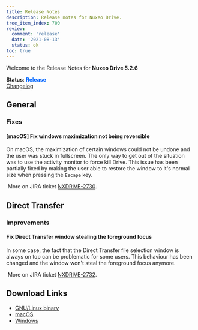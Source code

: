 ```yaml
---
title: Release Notes
description: Release notes for Nuxeo Drive.
tree_item_index: 700
review:
  comment: 'release'
  date: '2021-08-13'
  status: ok
toc: true
---
```


Welcome to the Release Notes for **Nuxeo Drive 5.2.6**

**Status**: <font color="#0066ff">**Release**</font> </br>
<i class="fa fa-long-arrow-right" aria-hidden="true"></i> [Changelog](https://github.com/nuxeo/nuxeo-drive/blob/master/docs/changes/5.2.6.md)

## General

### Fixes

#### [macOS] Fix windows maximization not being reversible

On macOS, the maximization of certain windows could not be undone and the user was stuck in fullscreen. The only way to get out of the situation was to use the activity monitor to force kill Drive. This issue has been partially fixed by making the user able to restore the window to it's normal size when pressing the `Escape` key.

<i class="fa fa-long-arrow-right" aria-hidden="true"></i>&nbsp;More on JIRA ticket [NXDRIVE-2730](https://jira.nuxeo.com/browse/NXDRIVE-2730).

## Direct Transfer

### Improvements

#### Fix Direct Transfer window stealing the foreground focus

In some case, the fact that the Direct Transfer file selection window is always on top can be problematic for some users. This behaviour has been changed and the window won't steal the foreground focus anymore.

<i class="fa fa-long-arrow-right" aria-hidden="true"></i>&nbsp;More on JIRA ticket [NXDRIVE-2732](https://jira.nuxeo.com/browse/NXDRIVE-2732).

## Download Links

- [GNU/Linux binary](https://community.nuxeo.com/static/drive-updates/release/nuxeo-drive-5.2.6-x86_64.AppImage)
- [macOS](https://community.nuxeo.com/static/drive-updates/release/nuxeo-drive-5.2.6.dmg)
- [Windows](https://community.nuxeo.com/static/drive-updates/release/nuxeo-drive-5.2.6.exe)

